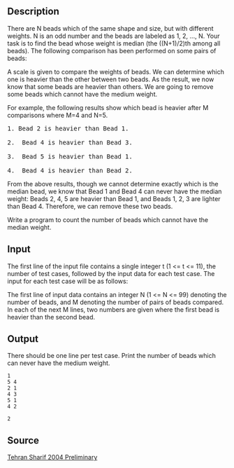 <h2>Description</h2><p>There are N beads which of the same shape and size, but with different weights. N is an odd number and the beads are labeled as 1, 2, ..., N. Your task is to find the bead whose weight is median (the ((N+1)/2)th among all beads).  The following comparison has been performed on some pairs of beads:
</p>A scale is given to compare the weights of beads. We can determine which one is heavier than the other between two beads. As the result, we now know that some beads are heavier than others. We are going to remove some beads which cannot have the medium weight. 

For example, the following results show which bead is heavier after M comparisons where M=4 and N=5.
<pre>1.	Bead 2 is heavier than Bead 1.
<br>2.	Bead 4 is heavier than Bead 3.
<br>3.	Bead 5 is heavier than Bead 1.
<br>4.	Bead 4 is heavier than Bead 2.</pre><p>
</p>From the above results, though we cannot determine exactly which is the median bead, we know that Bead 1 and Bead 4 can never have the median weight: Beads 2, 4, 5 are heavier than Bead 1, and Beads 1, 2, 3 are lighter than Bead 4. Therefore, we can remove these two beads.

Write a program to count the number of beads which cannot have the median weight.
<h2>Input</h2><p>The first line of the input file contains a single integer t (1 &lt;= t &lt;= 11), the number of test cases, followed by the input data for each test case. The input for each test case will be as follows:
</p>The first line of input data contains an integer N (1 &lt;= N &lt;= 99) denoting the number of beads, and M denoting the number of pairs of beads compared. In each of the next M lines, two numbers are given where the first bead is heavier than the second bead.
<h2>Output</h2><p>There should be one line per test case. Print the number of beads which can never have the medium weight.</p><pre><code class="language-input1">1
5 4
2 1
4 3
5 1
4 2
</code></pre><pre><code class="language-output1">2</code></pre><h2>Source</h2><a href="searchproblem?field=source&amp;key=Tehran+Sharif+2004+Preliminary">Tehran Sharif 2004 Preliminary</a>